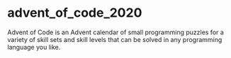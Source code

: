 # advent_of_code_2020
Advent of Code is an Advent calendar of small programming puzzles for a variety of skill sets and skill levels that can be solved in any programming language you like.
